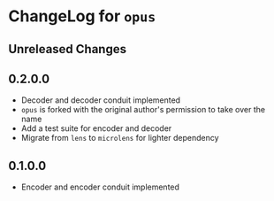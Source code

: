 # ChangeLog for `opus`

## Unreleased Changes

## 0.2.0.0

- Decoder and decoder conduit implemented
- `opus` is forked with the original author's permission to take over the name
- Add a test suite for encoder and decoder
- Migrate from `lens` to `microlens` for lighter dependency

## 0.1.0.0

- Encoder and encoder conduit implemented
